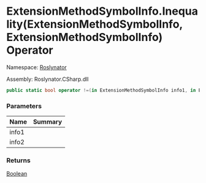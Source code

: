 # ExtensionMethodSymbolInfo\.Inequality\(ExtensionMethodSymbolInfo, ExtensionMethodSymbolInfo\) Operator

Namespace: [Roslynator](../../README.md)

Assembly: Roslynator\.CSharp\.dll

```csharp
public static bool operator !=(in ExtensionMethodSymbolInfo info1, in ExtensionMethodSymbolInfo info2)
```

### Parameters

| Name | Summary |
| ---- | ------- |
| info1 | |
| info2 | |

### Returns

[Boolean](https://docs.microsoft.com/en-us/dotnet/api/system.boolean)

